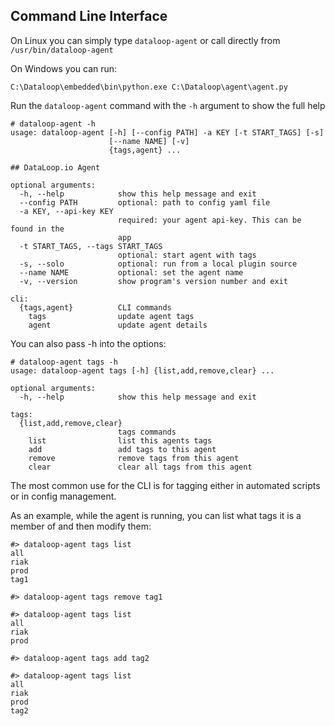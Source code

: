 ## Command Line Interface

On Linux you can simply type `dataloop-agent` or call directly from `/usr/bin/dataloop-agent`

On Windows you can run:

`C:\Dataloop\embedded\bin\python.exe C:\Dataloop\agent\agent.py`

Run the `dataloop-agent` command with the `-h` argument to show the full help

```
# dataloop-agent -h
usage: dataloop-agent [-h] [--config PATH] -a KEY [-t START_TAGS] [-s]
                      [--name NAME] [-v]
                      {tags,agent} ...

## DataLoop.io Agent

optional arguments:
  -h, --help            show this help message and exit
  --config PATH         optional: path to config yaml file
  -a KEY, --api-key KEY
                        required: your agent api-key. This can be found in the
                        app
  -t START_TAGS, --tags START_TAGS
                        optional: start agent with tags
  -s, --solo            optional: run from a local plugin source
  --name NAME           optional: set the agent name
  -v, --version         show program's version number and exit

cli:
  {tags,agent}          CLI commands
    tags                update agent tags
    agent               update agent details
```

You can also pass -h into the options:

```
# dataloop-agent tags -h
usage: dataloop-agent tags [-h] {list,add,remove,clear} ...

optional arguments:
  -h, --help            show this help message and exit

tags:
  {list,add,remove,clear}
                        tags commands
    list                list this agents tags
    add                 add tags to this agent
    remove              remove tags from this agent
    clear               clear all tags from this agent
```

The most common use for the CLI is for tagging either in automated scripts or in config management.

As an example, while the agent is running, you can list what tags it is a member of and then modify them:

```
#> dataloop-agent tags list
all
riak
prod
tag1

#> dataloop-agent tags remove tag1

#> dataloop-agent tags list
all
riak
prod

#> dataloop-agent tags add tag2

#> dataloop-agent tags list
all
riak
prod
tag2
```
